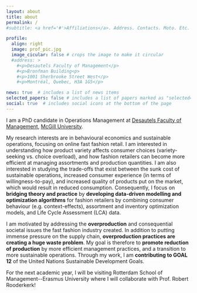 ```yaml
---
layout: about
title: about
permalink: /
#subtitle: <a href='#'>Affiliations</a>. Address. Contacts. Moto. Etc.

profile:
  align: right
  image: prof_pic.jpg
  image_cicular: false # crops the image to make it circular
  #address: >
    #<p>Desautels Faculty of Management</p>
    #<p>Bronfman Building<p>
    #<p>1001 Sherbrooke Street West</p>
    #<p>Montréal, Quebec, H3A 1G5</p>

news: true  # includes a list of news items
selected_papers: false # includes a list of papers marked as "selected={true}"
social: true  # includes social icons at the bottom of the page
---
```


I am a PhD candidate in Operations Management at [Desautels Faculty of Management](https://www.mcgill.ca/desautels/), [McGill University](https://www.mcgill.ca).

My research interests are in behavioural economics and sustainable operations, focusing on online fast fashion retail. I am interested in understanding how product variety affects consumer choices (variety-seeking vs. choice overload), and how fashion retailers can become more efficient at managing assortments and production quantities. I am also interested in studying the trade-offs that exist between the sunk cost of sustainable operations, increased consumer experience (in terms of willingness-to-pay), and increased quality of products put on the market, which would result in reduced consumption.
Consequently, I focus on **bridging theory and practice** by **developing data-driven modelling and optimization algorithms** for fashion retailers by combining consumer behaviour (e.g. context-effects), assortment and inventory optimization models, and Life Cycle Assessment (LCA) data.

I am motivated by addressing the **overproduction** and consequential societal issues the fast fashion industry created. In addition to putting immense pressure on the supply chain, **overproduction practices are creating a huge waste problem**.
My goal is therefore to **promote reduction of production** by more efficient management practices, and a transition to more sustainable operations.
Through my work, I am **contributing to GOAL 12** of the United Nations Sustainable Development Goals.

For the next academic year, I will be visiting Rotterdam School of Management--Erasmus University where I will collaborate with Prof. Robert Rooderkerk!
